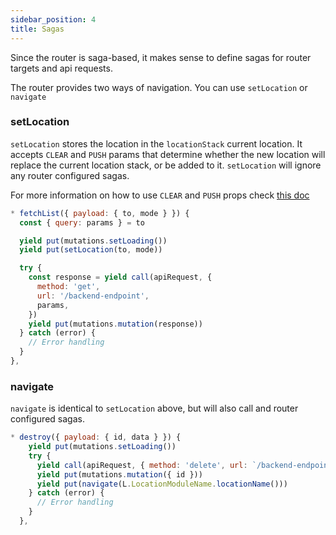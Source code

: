 ```yaml
---
sidebar_position: 4
title: Sagas
---
```


Since the router is saga-based, it makes sense to define sagas for router targets and api requests.

The router provides two ways of navigation. You can use `setLocation` or `navigate`


### setLocation

`setLocation` stores the location in the `locationStack` current location. It accepts `CLEAR` and `PUSH` params that determine whether the new location will replace the current location stack, or be added to it. `setLocation` will ignore any router configured sagas. 

For more information on how to use `CLEAR` and `PUSH` props check [this doc](/docs/components)

```js
* fetchList({ payload: { to, mode } }) {
  const { query: params } = to

  yield put(mutations.setLoading())
  yield put(setLocation(to, mode))

  try {
    const response = yield call(apiRequest, {
      method: 'get',
      url: '/backend-endpoint',
      params,
    })
    yield put(mutations.mutation(response))
  } catch (error) {
    // Error handling
  }
},
```

### navigate

`navigate` is identical to `setLocation` above, but will also  call and router configured sagas.

```js
* destroy({ payload: { id, data } }) {
    yield put(mutations.setLoading())
    try {
      yield call(apiRequest, { method: 'delete', url: `/backend-endpoint/${id}` })
      yield put(mutations.mutation({ id }))
      yield put(navigate(L.LocationModuleName.locationName()))
    } catch (error) {
      // Error handling
    }
  },
```



